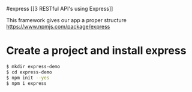 #express 
[[3 RESTful API's using Express]]

This framework gives our app a proper structure
https://www.npmjs.com/package/express



# Create a project and install express
```bash
$ mkdir express-demo
$ cd express-demo
$ npm init --yes
$ npm i express

```

